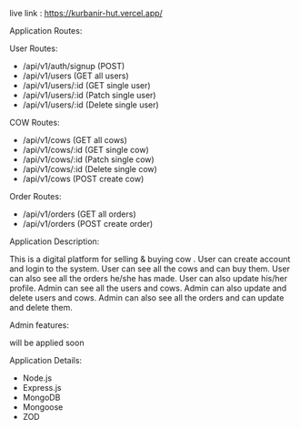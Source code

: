 live link : https://kurbanir-hut.vercel.app/

<!-- Application Routes: -->

Application Routes:

User Routes:

- /api/v1/auth/signup (POST)
- /api/v1/users (GET all users)
- /api/v1/users/:id (GET single user)
- /api/v1/users/:id (Patch single user)
- /api/v1/users/:id (Delete single user)

COW Routes:

- /api/v1/cows (GET all cows)
- /api/v1/cows/:id (GET single cow)
- /api/v1/cows/:id (Patch single cow)
- /api/v1/cows/:id (Delete single cow)
- /api/v1/cows (POST create cow)

Order Routes:

- /api/v1/orders (GET all orders)
- /api/v1/orders (POST create order)

<!-- Application Description: -->

Application Description:

This is a digital platform for selling & buying cow . User can create account and login to the system. User can see all the cows and can buy them. User can also see all the orders he/she has made. User can also update his/her profile. Admin can see all the users and cows. Admin can also update and delete users and cows. Admin can also see all the orders and can update and delete them.

Admin features:

will be applied soon

<!-- Application Details: -->

Application Details:

- Node.js
- Express.js
- MongoDB
- Mongoose
- ZOD
